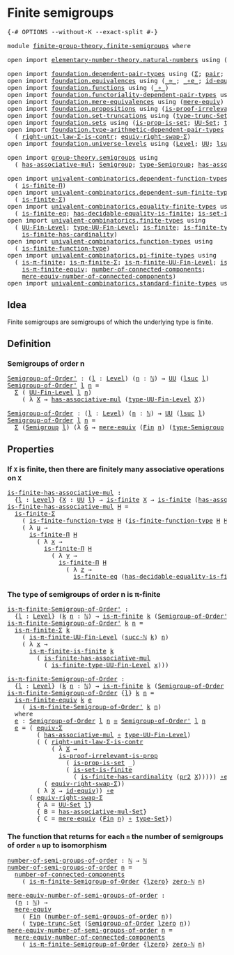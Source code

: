 # Finite semigroups

<pre class="Agda"><a id="30" class="Symbol">{-#</a> <a id="34" class="Keyword">OPTIONS</a> <a id="42" class="Pragma">--without-K</a> <a id="54" class="Pragma">--exact-split</a> <a id="68" class="Symbol">#-}</a>

<a id="73" class="Keyword">module</a> <a id="80" href="finite-group-theory.finite-semigroups.html" class="Module">finite-group-theory.finite-semigroups</a> <a id="118" class="Keyword">where</a>

<a id="125" class="Keyword">open</a> <a id="130" class="Keyword">import</a> <a id="137" href="elementary-number-theory.natural-numbers.html" class="Module">elementary-number-theory.natural-numbers</a> <a id="178" class="Keyword">using</a> <a id="184" class="Symbol">(</a><a id="185" href="elementary-number-theory.natural-numbers.html#1458" class="Datatype">ℕ</a><a id="186" class="Symbol">;</a> <a id="188" href="elementary-number-theory.natural-numbers.html#1492" class="InductiveConstructor">succ-ℕ</a><a id="194" class="Symbol">;</a> <a id="196" href="elementary-number-theory.natural-numbers.html#1479" class="InductiveConstructor">zero-ℕ</a><a id="202" class="Symbol">)</a>

<a id="205" class="Keyword">open</a> <a id="210" class="Keyword">import</a> <a id="217" href="foundation.dependent-pair-types.html" class="Module">foundation.dependent-pair-types</a> <a id="249" class="Keyword">using</a> <a id="255" class="Symbol">(</a><a id="256" href="foundation-core.dependent-pair-types.html#515" class="Record">Σ</a><a id="257" class="Symbol">;</a> <a id="259" href="foundation-core.dependent-pair-types.html#588" class="InductiveConstructor">pair</a><a id="263" class="Symbol">;</a> <a id="265" href="foundation-core.dependent-pair-types.html#605" class="Field">pr1</a><a id="268" class="Symbol">;</a> <a id="270" href="foundation-core.dependent-pair-types.html#617" class="Field">pr2</a><a id="273" class="Symbol">)</a>
<a id="275" class="Keyword">open</a> <a id="280" class="Keyword">import</a> <a id="287" href="foundation.equivalences.html" class="Module">foundation.equivalences</a> <a id="311" class="Keyword">using</a> <a id="317" class="Symbol">(</a><a id="318" href="foundation-core.equivalences.html#1621" class="Function Operator">_≃_</a><a id="321" class="Symbol">;</a> <a id="323" href="foundation-core.equivalences.html#7869" class="Function Operator">_∘e_</a><a id="327" class="Symbol">;</a> <a id="329" href="foundation-core.equivalences.html#2494" class="Function">id-equiv</a><a id="337" class="Symbol">)</a>
<a id="339" class="Keyword">open</a> <a id="344" class="Keyword">import</a> <a id="351" href="foundation.functions.html" class="Module">foundation.functions</a> <a id="372" class="Keyword">using</a> <a id="378" class="Symbol">(</a><a id="379" href="foundation-core.functions.html#420" class="Function Operator">_∘_</a><a id="382" class="Symbol">)</a>
<a id="384" class="Keyword">open</a> <a id="389" class="Keyword">import</a> <a id="396" href="foundation.functoriality-dependent-pair-types.html" class="Module">foundation.functoriality-dependent-pair-types</a> <a id="442" class="Keyword">using</a> <a id="448" class="Symbol">(</a><a id="449" href="foundation-core.functoriality-dependent-pair-types.html#10434" class="Function">equiv-Σ</a><a id="456" class="Symbol">)</a>
<a id="458" class="Keyword">open</a> <a id="463" class="Keyword">import</a> <a id="470" href="foundation.mere-equivalences.html" class="Module">foundation.mere-equivalences</a> <a id="499" class="Keyword">using</a> <a id="505" class="Symbol">(</a><a id="506" href="foundation.mere-equivalences.html#1402" class="Function">mere-equiv</a><a id="516" class="Symbol">)</a>
<a id="518" class="Keyword">open</a> <a id="523" class="Keyword">import</a> <a id="530" href="foundation.propositions.html" class="Module">foundation.propositions</a> <a id="554" class="Keyword">using</a> <a id="560" class="Symbol">(</a><a id="561" href="foundation-core.propositions.html#3047" class="Function">is-proof-irrelevant-is-prop</a><a id="588" class="Symbol">)</a>
<a id="590" class="Keyword">open</a> <a id="595" class="Keyword">import</a> <a id="602" href="foundation.set-truncations.html" class="Module">foundation.set-truncations</a> <a id="629" class="Keyword">using</a> <a id="635" class="Symbol">(</a><a id="636" href="foundation.set-truncations.html#4000" class="Function">type-trunc-Set</a><a id="650" class="Symbol">)</a>
<a id="652" class="Keyword">open</a> <a id="657" class="Keyword">import</a> <a id="664" href="foundation.sets.html" class="Module">foundation.sets</a> <a id="680" class="Keyword">using</a> <a id="686" class="Symbol">(</a><a id="687" href="foundation.sets.html#2041" class="Function">is-prop-is-set</a><a id="701" class="Symbol">;</a> <a id="703" href="foundation-core.sets.html#1190" class="Function">UU-Set</a><a id="709" class="Symbol">;</a> <a id="711" href="foundation-core.sets.html#1304" class="Function">type-Set</a><a id="719" class="Symbol">)</a>
<a id="721" class="Keyword">open</a> <a id="726" class="Keyword">import</a> <a id="733" href="foundation.type-arithmetic-dependent-pair-types.html" class="Module">foundation.type-arithmetic-dependent-pair-types</a> <a id="781" class="Keyword">using</a>
  <a id="789" class="Symbol">(</a> <a id="791" href="foundation-core.type-arithmetic-dependent-pair-types.html#4314" class="Function">right-unit-law-Σ-is-contr</a><a id="816" class="Symbol">;</a> <a id="818" href="foundation-core.type-arithmetic-dependent-pair-types.html#11512" class="Function">equiv-right-swap-Σ</a><a id="836" class="Symbol">)</a>
<a id="838" class="Keyword">open</a> <a id="843" class="Keyword">import</a> <a id="850" href="foundation.universe-levels.html" class="Module">foundation.universe-levels</a> <a id="877" class="Keyword">using</a> <a id="883" class="Symbol">(</a><a id="884" href="Agda.Primitive.html#597" class="Postulate">Level</a><a id="889" class="Symbol">;</a> <a id="891" href="foundation-core.universe-levels.html#235" class="Primitive">UU</a><a id="893" class="Symbol">;</a> <a id="895" href="Agda.Primitive.html#780" class="Primitive">lsuc</a><a id="899" class="Symbol">;</a> <a id="901" href="Agda.Primitive.html#764" class="Primitive">lzero</a><a id="906" class="Symbol">)</a>

<a id="909" class="Keyword">open</a> <a id="914" class="Keyword">import</a> <a id="921" href="group-theory.semigroups.html" class="Module">group-theory.semigroups</a> <a id="945" class="Keyword">using</a>
  <a id="953" class="Symbol">(</a> <a id="955" href="group-theory.semigroups.html#465" class="Function">has-associative-mul</a><a id="974" class="Symbol">;</a> <a id="976" href="group-theory.semigroups.html#737" class="Function">Semigroup</a><a id="985" class="Symbol">;</a> <a id="987" href="group-theory.semigroups.html#933" class="Function">type-Semigroup</a><a id="1001" class="Symbol">;</a> <a id="1003" href="group-theory.semigroups.html#611" class="Function">has-associative-mul-Set</a><a id="1026" class="Symbol">)</a>

<a id="1029" class="Keyword">open</a> <a id="1034" class="Keyword">import</a> <a id="1041" href="univalent-combinatorics.dependent-function-types.html" class="Module">univalent-combinatorics.dependent-function-types</a> <a id="1090" class="Keyword">using</a>
  <a id="1098" class="Symbol">(</a> <a id="1100" href="univalent-combinatorics.dependent-function-types.html#2694" class="Function">is-finite-Π</a><a id="1111" class="Symbol">)</a>
<a id="1113" class="Keyword">open</a> <a id="1118" class="Keyword">import</a> <a id="1125" href="univalent-combinatorics.dependent-sum-finite-types.html" class="Module">univalent-combinatorics.dependent-sum-finite-types</a> <a id="1176" class="Keyword">using</a>
  <a id="1184" class="Symbol">(</a> <a id="1186" href="univalent-combinatorics.dependent-sum-finite-types.html#2490" class="Function">is-finite-Σ</a><a id="1197" class="Symbol">)</a>
<a id="1199" class="Keyword">open</a> <a id="1204" class="Keyword">import</a> <a id="1211" href="univalent-combinatorics.equality-finite-types.html" class="Module">univalent-combinatorics.equality-finite-types</a> <a id="1257" class="Keyword">using</a>
  <a id="1265" class="Symbol">(</a> <a id="1267" href="univalent-combinatorics.equality-finite-types.html#3342" class="Function">is-finite-eq</a><a id="1279" class="Symbol">;</a> <a id="1281" href="univalent-combinatorics.equality-finite-types.html#1988" class="Function">has-decidable-equality-is-finite</a><a id="1313" class="Symbol">;</a> <a id="1315" href="univalent-combinatorics.equality-finite-types.html#1629" class="Function">is-set-is-finite</a><a id="1331" class="Symbol">)</a>
<a id="1333" class="Keyword">open</a> <a id="1338" class="Keyword">import</a> <a id="1345" href="univalent-combinatorics.finite-types.html" class="Module">univalent-combinatorics.finite-types</a> <a id="1382" class="Keyword">using</a>
  <a id="1390" class="Symbol">(</a> <a id="1392" href="univalent-combinatorics.finite-types.html#5149" class="Function">UU-Fin-Level</a><a id="1404" class="Symbol">;</a> <a id="1406" href="univalent-combinatorics.finite-types.html#5244" class="Function">type-UU-Fin-Level</a><a id="1423" class="Symbol">;</a> <a id="1425" href="univalent-combinatorics.finite-types.html#4244" class="Function">is-finite</a><a id="1434" class="Symbol">;</a> <a id="1436" href="univalent-combinatorics.finite-types.html#11064" class="Function">is-finite-type-UU-Fin-Level</a><a id="1463" class="Symbol">;</a>
    <a id="1469" href="univalent-combinatorics.finite-types.html#12870" class="Function">is-finite-has-cardinality</a><a id="1494" class="Symbol">)</a>
<a id="1496" class="Keyword">open</a> <a id="1501" class="Keyword">import</a> <a id="1508" href="univalent-combinatorics.function-types.html" class="Module">univalent-combinatorics.function-types</a> <a id="1547" class="Keyword">using</a>
  <a id="1555" class="Symbol">(</a> <a id="1557" href="univalent-combinatorics.function-types.html#1212" class="Function">is-finite-function-type</a><a id="1580" class="Symbol">)</a>
<a id="1582" class="Keyword">open</a> <a id="1587" class="Keyword">import</a> <a id="1594" href="univalent-combinatorics.pi-finite-types.html" class="Module">univalent-combinatorics.pi-finite-types</a> <a id="1634" class="Keyword">using</a>
  <a id="1642" class="Symbol">(</a> <a id="1644" href="univalent-combinatorics.pi-finite-types.html#8754" class="Function">is-π-finite</a><a id="1655" class="Symbol">;</a> <a id="1657" href="univalent-combinatorics.pi-finite-types.html#34832" class="Function">is-π-finite-Σ</a><a id="1670" class="Symbol">;</a> <a id="1672" href="univalent-combinatorics.pi-finite-types.html#15848" class="Function">is-π-finite-UU-Fin-Level</a><a id="1696" class="Symbol">;</a> <a id="1698" href="univalent-combinatorics.pi-finite-types.html#14753" class="Function">is-π-finite-is-finite</a><a id="1719" class="Symbol">;</a>
    <a id="1725" href="univalent-combinatorics.pi-finite-types.html#10960" class="Function">is-π-finite-equiv</a><a id="1742" class="Symbol">;</a> <a id="1744" href="univalent-combinatorics.pi-finite-types.html#8032" class="Function">number-of-connected-components</a><a id="1774" class="Symbol">;</a>
    <a id="1780" href="univalent-combinatorics.pi-finite-types.html#8197" class="Function">mere-equiv-number-of-connected-components</a><a id="1821" class="Symbol">)</a>
<a id="1823" class="Keyword">open</a> <a id="1828" class="Keyword">import</a> <a id="1835" href="univalent-combinatorics.standard-finite-types.html" class="Module">univalent-combinatorics.standard-finite-types</a> <a id="1881" class="Keyword">using</a> <a id="1887" class="Symbol">(</a><a id="1888" href="univalent-combinatorics.standard-finite-types.html#2149" class="Function">Fin</a><a id="1891" class="Symbol">)</a>
</pre>
## Idea

Finite semigroups are semigroups of which the underlying type is finite.

## Definition

### Semigroups of order n

<pre class="Agda"><a id="Semigroup-of-Order&#39;"></a><a id="2031" href="finite-group-theory.finite-semigroups.html#2031" class="Function">Semigroup-of-Order&#39;</a> <a id="2051" class="Symbol">:</a> <a id="2053" class="Symbol">(</a><a id="2054" href="finite-group-theory.finite-semigroups.html#2054" class="Bound">l</a> <a id="2056" class="Symbol">:</a> <a id="2058" href="Agda.Primitive.html#597" class="Postulate">Level</a><a id="2063" class="Symbol">)</a> <a id="2065" class="Symbol">(</a><a id="2066" href="finite-group-theory.finite-semigroups.html#2066" class="Bound">n</a> <a id="2068" class="Symbol">:</a> <a id="2070" href="elementary-number-theory.natural-numbers.html#1458" class="Datatype">ℕ</a><a id="2071" class="Symbol">)</a> <a id="2073" class="Symbol">→</a> <a id="2075" href="foundation-core.universe-levels.html#235" class="Primitive">UU</a> <a id="2078" class="Symbol">(</a><a id="2079" href="Agda.Primitive.html#780" class="Primitive">lsuc</a> <a id="2084" href="finite-group-theory.finite-semigroups.html#2054" class="Bound">l</a><a id="2085" class="Symbol">)</a>
<a id="2087" href="finite-group-theory.finite-semigroups.html#2031" class="Function">Semigroup-of-Order&#39;</a> <a id="2107" href="finite-group-theory.finite-semigroups.html#2107" class="Bound">l</a> <a id="2109" href="finite-group-theory.finite-semigroups.html#2109" class="Bound">n</a> <a id="2111" class="Symbol">=</a>
  <a id="2115" href="foundation-core.dependent-pair-types.html#515" class="Record">Σ</a> <a id="2117" class="Symbol">(</a> <a id="2119" href="univalent-combinatorics.finite-types.html#5149" class="Function">UU-Fin-Level</a> <a id="2132" href="finite-group-theory.finite-semigroups.html#2107" class="Bound">l</a> <a id="2134" href="finite-group-theory.finite-semigroups.html#2109" class="Bound">n</a><a id="2135" class="Symbol">)</a>
    <a id="2141" class="Symbol">(</a> <a id="2143" class="Symbol">λ</a> <a id="2145" href="finite-group-theory.finite-semigroups.html#2145" class="Bound">X</a> <a id="2147" class="Symbol">→</a> <a id="2149" href="group-theory.semigroups.html#465" class="Function">has-associative-mul</a> <a id="2169" class="Symbol">(</a><a id="2170" href="univalent-combinatorics.finite-types.html#5244" class="Function">type-UU-Fin-Level</a> <a id="2188" href="finite-group-theory.finite-semigroups.html#2145" class="Bound">X</a><a id="2189" class="Symbol">))</a>

<a id="Semigroup-of-Order"></a><a id="2193" href="finite-group-theory.finite-semigroups.html#2193" class="Function">Semigroup-of-Order</a> <a id="2212" class="Symbol">:</a> <a id="2214" class="Symbol">(</a><a id="2215" href="finite-group-theory.finite-semigroups.html#2215" class="Bound">l</a> <a id="2217" class="Symbol">:</a> <a id="2219" href="Agda.Primitive.html#597" class="Postulate">Level</a><a id="2224" class="Symbol">)</a> <a id="2226" class="Symbol">(</a><a id="2227" href="finite-group-theory.finite-semigroups.html#2227" class="Bound">n</a> <a id="2229" class="Symbol">:</a> <a id="2231" href="elementary-number-theory.natural-numbers.html#1458" class="Datatype">ℕ</a><a id="2232" class="Symbol">)</a> <a id="2234" class="Symbol">→</a> <a id="2236" href="foundation-core.universe-levels.html#235" class="Primitive">UU</a> <a id="2239" class="Symbol">(</a><a id="2240" href="Agda.Primitive.html#780" class="Primitive">lsuc</a> <a id="2245" href="finite-group-theory.finite-semigroups.html#2215" class="Bound">l</a><a id="2246" class="Symbol">)</a>
<a id="2248" href="finite-group-theory.finite-semigroups.html#2193" class="Function">Semigroup-of-Order</a> <a id="2267" href="finite-group-theory.finite-semigroups.html#2267" class="Bound">l</a> <a id="2269" href="finite-group-theory.finite-semigroups.html#2269" class="Bound">n</a> <a id="2271" class="Symbol">=</a>
  <a id="2275" href="foundation-core.dependent-pair-types.html#515" class="Record">Σ</a> <a id="2277" class="Symbol">(</a><a id="2278" href="group-theory.semigroups.html#737" class="Function">Semigroup</a> <a id="2288" href="finite-group-theory.finite-semigroups.html#2267" class="Bound">l</a><a id="2289" class="Symbol">)</a> <a id="2291" class="Symbol">(λ</a> <a id="2294" href="finite-group-theory.finite-semigroups.html#2294" class="Bound">G</a> <a id="2296" class="Symbol">→</a> <a id="2298" href="foundation.mere-equivalences.html#1402" class="Function">mere-equiv</a> <a id="2309" class="Symbol">(</a><a id="2310" href="univalent-combinatorics.standard-finite-types.html#2149" class="Function">Fin</a> <a id="2314" href="finite-group-theory.finite-semigroups.html#2269" class="Bound">n</a><a id="2315" class="Symbol">)</a> <a id="2317" class="Symbol">(</a><a id="2318" href="group-theory.semigroups.html#933" class="Function">type-Semigroup</a> <a id="2333" href="finite-group-theory.finite-semigroups.html#2294" class="Bound">G</a><a id="2334" class="Symbol">))</a>
</pre>
## Properties

### If `X` is finite, then there are finitely many associative operations on `X`

<pre class="Agda"><a id="is-finite-has-associative-mul"></a><a id="2447" href="finite-group-theory.finite-semigroups.html#2447" class="Function">is-finite-has-associative-mul</a> <a id="2477" class="Symbol">:</a>
  <a id="2481" class="Symbol">{</a><a id="2482" href="finite-group-theory.finite-semigroups.html#2482" class="Bound">l</a> <a id="2484" class="Symbol">:</a> <a id="2486" href="Agda.Primitive.html#597" class="Postulate">Level</a><a id="2491" class="Symbol">}</a> <a id="2493" class="Symbol">{</a><a id="2494" href="finite-group-theory.finite-semigroups.html#2494" class="Bound">X</a> <a id="2496" class="Symbol">:</a> <a id="2498" href="foundation-core.universe-levels.html#235" class="Primitive">UU</a> <a id="2501" href="finite-group-theory.finite-semigroups.html#2482" class="Bound">l</a><a id="2502" class="Symbol">}</a> <a id="2504" class="Symbol">→</a> <a id="2506" href="univalent-combinatorics.finite-types.html#4244" class="Function">is-finite</a> <a id="2516" href="finite-group-theory.finite-semigroups.html#2494" class="Bound">X</a> <a id="2518" class="Symbol">→</a> <a id="2520" href="univalent-combinatorics.finite-types.html#4244" class="Function">is-finite</a> <a id="2530" class="Symbol">(</a><a id="2531" href="group-theory.semigroups.html#465" class="Function">has-associative-mul</a> <a id="2551" href="finite-group-theory.finite-semigroups.html#2494" class="Bound">X</a><a id="2552" class="Symbol">)</a>
<a id="2554" href="finite-group-theory.finite-semigroups.html#2447" class="Function">is-finite-has-associative-mul</a> <a id="2584" href="finite-group-theory.finite-semigroups.html#2584" class="Bound">H</a> <a id="2586" class="Symbol">=</a>
  <a id="2590" href="univalent-combinatorics.dependent-sum-finite-types.html#2490" class="Function">is-finite-Σ</a>
    <a id="2606" class="Symbol">(</a> <a id="2608" href="univalent-combinatorics.function-types.html#1212" class="Function">is-finite-function-type</a> <a id="2632" href="finite-group-theory.finite-semigroups.html#2584" class="Bound">H</a> <a id="2634" class="Symbol">(</a><a id="2635" href="univalent-combinatorics.function-types.html#1212" class="Function">is-finite-function-type</a> <a id="2659" href="finite-group-theory.finite-semigroups.html#2584" class="Bound">H</a> <a id="2661" href="finite-group-theory.finite-semigroups.html#2584" class="Bound">H</a><a id="2662" class="Symbol">))</a>
    <a id="2669" class="Symbol">(</a> <a id="2671" class="Symbol">λ</a> <a id="2673" href="finite-group-theory.finite-semigroups.html#2673" class="Bound">μ</a> <a id="2675" class="Symbol">→</a>
      <a id="2683" href="univalent-combinatorics.dependent-function-types.html#2694" class="Function">is-finite-Π</a> <a id="2695" href="finite-group-theory.finite-semigroups.html#2584" class="Bound">H</a>
        <a id="2705" class="Symbol">(</a> <a id="2707" class="Symbol">λ</a> <a id="2709" href="finite-group-theory.finite-semigroups.html#2709" class="Bound">x</a> <a id="2711" class="Symbol">→</a>
          <a id="2723" href="univalent-combinatorics.dependent-function-types.html#2694" class="Function">is-finite-Π</a> <a id="2735" href="finite-group-theory.finite-semigroups.html#2584" class="Bound">H</a>
            <a id="2749" class="Symbol">(</a> <a id="2751" class="Symbol">λ</a> <a id="2753" href="finite-group-theory.finite-semigroups.html#2753" class="Bound">y</a> <a id="2755" class="Symbol">→</a>
              <a id="2771" href="univalent-combinatorics.dependent-function-types.html#2694" class="Function">is-finite-Π</a> <a id="2783" href="finite-group-theory.finite-semigroups.html#2584" class="Bound">H</a>
                <a id="2801" class="Symbol">(</a> <a id="2803" class="Symbol">λ</a> <a id="2805" href="finite-group-theory.finite-semigroups.html#2805" class="Bound">z</a> <a id="2807" class="Symbol">→</a>
                  <a id="2827" href="univalent-combinatorics.equality-finite-types.html#3342" class="Function">is-finite-eq</a> <a id="2840" class="Symbol">(</a><a id="2841" href="univalent-combinatorics.equality-finite-types.html#1988" class="Function">has-decidable-equality-is-finite</a> <a id="2874" href="finite-group-theory.finite-semigroups.html#2584" class="Bound">H</a><a id="2875" class="Symbol">)))))</a>
</pre>
### The type of semigroups of order n is π-finite

<pre class="Agda"><a id="is-π-finite-Semigroup-of-Order&#39;"></a><a id="2945" href="finite-group-theory.finite-semigroups.html#2945" class="Function">is-π-finite-Semigroup-of-Order&#39;</a> <a id="2977" class="Symbol">:</a>
  <a id="2981" class="Symbol">{</a><a id="2982" href="finite-group-theory.finite-semigroups.html#2982" class="Bound">l</a> <a id="2984" class="Symbol">:</a> <a id="2986" href="Agda.Primitive.html#597" class="Postulate">Level</a><a id="2991" class="Symbol">}</a> <a id="2993" class="Symbol">(</a><a id="2994" href="finite-group-theory.finite-semigroups.html#2994" class="Bound">k</a> <a id="2996" href="finite-group-theory.finite-semigroups.html#2996" class="Bound">n</a> <a id="2998" class="Symbol">:</a> <a id="3000" href="elementary-number-theory.natural-numbers.html#1458" class="Datatype">ℕ</a><a id="3001" class="Symbol">)</a> <a id="3003" class="Symbol">→</a> <a id="3005" href="univalent-combinatorics.pi-finite-types.html#8754" class="Function">is-π-finite</a> <a id="3017" href="finite-group-theory.finite-semigroups.html#2994" class="Bound">k</a> <a id="3019" class="Symbol">(</a><a id="3020" href="finite-group-theory.finite-semigroups.html#2031" class="Function">Semigroup-of-Order&#39;</a> <a id="3040" href="finite-group-theory.finite-semigroups.html#2982" class="Bound">l</a> <a id="3042" href="finite-group-theory.finite-semigroups.html#2996" class="Bound">n</a><a id="3043" class="Symbol">)</a>
<a id="3045" href="finite-group-theory.finite-semigroups.html#2945" class="Function">is-π-finite-Semigroup-of-Order&#39;</a> <a id="3077" href="finite-group-theory.finite-semigroups.html#3077" class="Bound">k</a> <a id="3079" href="finite-group-theory.finite-semigroups.html#3079" class="Bound">n</a> <a id="3081" class="Symbol">=</a>
  <a id="3085" href="univalent-combinatorics.pi-finite-types.html#34832" class="Function">is-π-finite-Σ</a> <a id="3099" href="finite-group-theory.finite-semigroups.html#3077" class="Bound">k</a>
    <a id="3105" class="Symbol">(</a> <a id="3107" href="univalent-combinatorics.pi-finite-types.html#15848" class="Function">is-π-finite-UU-Fin-Level</a> <a id="3132" class="Symbol">(</a><a id="3133" href="elementary-number-theory.natural-numbers.html#1492" class="InductiveConstructor">succ-ℕ</a> <a id="3140" href="finite-group-theory.finite-semigroups.html#3077" class="Bound">k</a><a id="3141" class="Symbol">)</a> <a id="3143" href="finite-group-theory.finite-semigroups.html#3079" class="Bound">n</a><a id="3144" class="Symbol">)</a>
    <a id="3150" class="Symbol">(</a> <a id="3152" class="Symbol">λ</a> <a id="3154" href="finite-group-theory.finite-semigroups.html#3154" class="Bound">x</a> <a id="3156" class="Symbol">→</a>
      <a id="3164" href="univalent-combinatorics.pi-finite-types.html#14753" class="Function">is-π-finite-is-finite</a> <a id="3186" href="finite-group-theory.finite-semigroups.html#3077" class="Bound">k</a>
        <a id="3196" class="Symbol">(</a> <a id="3198" href="finite-group-theory.finite-semigroups.html#2447" class="Function">is-finite-has-associative-mul</a>
          <a id="3238" class="Symbol">(</a> <a id="3240" href="univalent-combinatorics.finite-types.html#11064" class="Function">is-finite-type-UU-Fin-Level</a> <a id="3268" href="finite-group-theory.finite-semigroups.html#3154" class="Bound">x</a><a id="3269" class="Symbol">)))</a>

<a id="is-π-finite-Semigroup-of-Order"></a><a id="3274" href="finite-group-theory.finite-semigroups.html#3274" class="Function">is-π-finite-Semigroup-of-Order</a> <a id="3305" class="Symbol">:</a>
  <a id="3309" class="Symbol">{</a><a id="3310" href="finite-group-theory.finite-semigroups.html#3310" class="Bound">l</a> <a id="3312" class="Symbol">:</a> <a id="3314" href="Agda.Primitive.html#597" class="Postulate">Level</a><a id="3319" class="Symbol">}</a> <a id="3321" class="Symbol">(</a><a id="3322" href="finite-group-theory.finite-semigroups.html#3322" class="Bound">k</a> <a id="3324" href="finite-group-theory.finite-semigroups.html#3324" class="Bound">n</a> <a id="3326" class="Symbol">:</a> <a id="3328" href="elementary-number-theory.natural-numbers.html#1458" class="Datatype">ℕ</a><a id="3329" class="Symbol">)</a> <a id="3331" class="Symbol">→</a> <a id="3333" href="univalent-combinatorics.pi-finite-types.html#8754" class="Function">is-π-finite</a> <a id="3345" href="finite-group-theory.finite-semigroups.html#3322" class="Bound">k</a> <a id="3347" class="Symbol">(</a><a id="3348" href="finite-group-theory.finite-semigroups.html#2193" class="Function">Semigroup-of-Order</a> <a id="3367" href="finite-group-theory.finite-semigroups.html#3310" class="Bound">l</a> <a id="3369" href="finite-group-theory.finite-semigroups.html#3324" class="Bound">n</a><a id="3370" class="Symbol">)</a>
<a id="3372" href="finite-group-theory.finite-semigroups.html#3274" class="Function">is-π-finite-Semigroup-of-Order</a> <a id="3403" class="Symbol">{</a><a id="3404" href="finite-group-theory.finite-semigroups.html#3404" class="Bound">l</a><a id="3405" class="Symbol">}</a> <a id="3407" href="finite-group-theory.finite-semigroups.html#3407" class="Bound">k</a> <a id="3409" href="finite-group-theory.finite-semigroups.html#3409" class="Bound">n</a> <a id="3411" class="Symbol">=</a>
  <a id="3415" href="univalent-combinatorics.pi-finite-types.html#10960" class="Function">is-π-finite-equiv</a> <a id="3433" href="finite-group-theory.finite-semigroups.html#3407" class="Bound">k</a> <a id="3435" href="finite-group-theory.finite-semigroups.html#3490" class="Function">e</a>
    <a id="3441" class="Symbol">(</a> <a id="3443" href="finite-group-theory.finite-semigroups.html#2945" class="Function">is-π-finite-Semigroup-of-Order&#39;</a> <a id="3475" href="finite-group-theory.finite-semigroups.html#3407" class="Bound">k</a> <a id="3477" href="finite-group-theory.finite-semigroups.html#3409" class="Bound">n</a><a id="3478" class="Symbol">)</a>
  <a id="3482" class="Keyword">where</a>
  <a id="3490" href="finite-group-theory.finite-semigroups.html#3490" class="Function">e</a> <a id="3492" class="Symbol">:</a> <a id="3494" href="finite-group-theory.finite-semigroups.html#2193" class="Function">Semigroup-of-Order</a> <a id="3513" href="finite-group-theory.finite-semigroups.html#3404" class="Bound">l</a> <a id="3515" href="finite-group-theory.finite-semigroups.html#3409" class="Bound">n</a> <a id="3517" href="foundation-core.equivalences.html#1621" class="Function Operator">≃</a> <a id="3519" href="finite-group-theory.finite-semigroups.html#2031" class="Function">Semigroup-of-Order&#39;</a> <a id="3539" href="finite-group-theory.finite-semigroups.html#3404" class="Bound">l</a> <a id="3541" href="finite-group-theory.finite-semigroups.html#3409" class="Bound">n</a>
  <a id="3545" href="finite-group-theory.finite-semigroups.html#3490" class="Function">e</a> <a id="3547" class="Symbol">=</a> <a id="3549" class="Symbol">(</a> <a id="3551" href="foundation-core.functoriality-dependent-pair-types.html#10434" class="Function">equiv-Σ</a>
        <a id="3567" class="Symbol">(</a> <a id="3569" href="group-theory.semigroups.html#465" class="Function">has-associative-mul</a> <a id="3589" href="foundation-core.functions.html#420" class="Function Operator">∘</a> <a id="3591" href="univalent-combinatorics.finite-types.html#5244" class="Function">type-UU-Fin-Level</a><a id="3608" class="Symbol">)</a>
        <a id="3618" class="Symbol">(</a> <a id="3620" class="Symbol">(</a> <a id="3622" href="foundation-core.type-arithmetic-dependent-pair-types.html#4314" class="Function">right-unit-law-Σ-is-contr</a>
            <a id="3660" class="Symbol">(</a> <a id="3662" class="Symbol">λ</a> <a id="3664" href="finite-group-theory.finite-semigroups.html#3664" class="Bound">X</a> <a id="3666" class="Symbol">→</a>
              <a id="3682" href="foundation-core.propositions.html#3047" class="Function">is-proof-irrelevant-is-prop</a>
                <a id="3726" class="Symbol">(</a> <a id="3728" href="foundation.sets.html#2041" class="Function">is-prop-is-set</a> <a id="3743" class="Symbol">_)</a>
                <a id="3762" class="Symbol">(</a> <a id="3764" href="univalent-combinatorics.equality-finite-types.html#1629" class="Function">is-set-is-finite</a>
                  <a id="3799" class="Symbol">(</a> <a id="3801" href="univalent-combinatorics.finite-types.html#12870" class="Function">is-finite-has-cardinality</a> <a id="3827" class="Symbol">(</a><a id="3828" href="foundation-core.dependent-pair-types.html#617" class="Field">pr2</a> <a id="3832" href="finite-group-theory.finite-semigroups.html#3664" class="Bound">X</a><a id="3833" class="Symbol">)))))</a> <a id="3839" href="foundation-core.equivalences.html#7869" class="Function Operator">∘e</a>
          <a id="3852" class="Symbol">(</a> <a id="3854" href="foundation-core.type-arithmetic-dependent-pair-types.html#11512" class="Function">equiv-right-swap-Σ</a><a id="3872" class="Symbol">))</a>
        <a id="3883" class="Symbol">(</a> <a id="3885" class="Symbol">λ</a> <a id="3887" href="finite-group-theory.finite-semigroups.html#3887" class="Bound">X</a> <a id="3889" class="Symbol">→</a> <a id="3891" href="foundation-core.equivalences.html#2494" class="Function">id-equiv</a><a id="3899" class="Symbol">))</a> <a id="3902" href="foundation-core.equivalences.html#7869" class="Function Operator">∘e</a>
      <a id="3911" class="Symbol">(</a> <a id="3913" href="foundation-core.type-arithmetic-dependent-pair-types.html#11512" class="Function">equiv-right-swap-Σ</a>
        <a id="3940" class="Symbol">{</a> <a id="3942" class="Argument">A</a> <a id="3944" class="Symbol">=</a> <a id="3946" href="foundation-core.sets.html#1190" class="Function">UU-Set</a> <a id="3953" href="finite-group-theory.finite-semigroups.html#3404" class="Bound">l</a><a id="3954" class="Symbol">}</a>
        <a id="3964" class="Symbol">{</a> <a id="3966" class="Argument">B</a> <a id="3968" class="Symbol">=</a> <a id="3970" href="group-theory.semigroups.html#611" class="Function">has-associative-mul-Set</a><a id="3993" class="Symbol">}</a>
        <a id="4003" class="Symbol">{</a> <a id="4005" class="Argument">C</a> <a id="4007" class="Symbol">=</a> <a id="4009" href="foundation.mere-equivalences.html#1402" class="Function">mere-equiv</a> <a id="4020" class="Symbol">(</a><a id="4021" href="univalent-combinatorics.standard-finite-types.html#2149" class="Function">Fin</a> <a id="4025" href="finite-group-theory.finite-semigroups.html#3409" class="Bound">n</a><a id="4026" class="Symbol">)</a> <a id="4028" href="foundation-core.functions.html#420" class="Function Operator">∘</a> <a id="4030" href="foundation-core.sets.html#1304" class="Function">type-Set</a><a id="4038" class="Symbol">})</a>
</pre>
### The function that returns for each `n` the number of semigroups of order `n` up to isomorphism

<pre class="Agda"><a id="number-of-semi-groups-of-order"></a><a id="4154" href="finite-group-theory.finite-semigroups.html#4154" class="Function">number-of-semi-groups-of-order</a> <a id="4185" class="Symbol">:</a> <a id="4187" href="elementary-number-theory.natural-numbers.html#1458" class="Datatype">ℕ</a> <a id="4189" class="Symbol">→</a> <a id="4191" href="elementary-number-theory.natural-numbers.html#1458" class="Datatype">ℕ</a>
<a id="4193" href="finite-group-theory.finite-semigroups.html#4154" class="Function">number-of-semi-groups-of-order</a> <a id="4224" href="finite-group-theory.finite-semigroups.html#4224" class="Bound">n</a> <a id="4226" class="Symbol">=</a>
  <a id="4230" href="univalent-combinatorics.pi-finite-types.html#8032" class="Function">number-of-connected-components</a>
    <a id="4265" class="Symbol">(</a> <a id="4267" href="finite-group-theory.finite-semigroups.html#3274" class="Function">is-π-finite-Semigroup-of-Order</a> <a id="4298" class="Symbol">{</a><a id="4299" href="Agda.Primitive.html#764" class="Primitive">lzero</a><a id="4304" class="Symbol">}</a> <a id="4306" href="elementary-number-theory.natural-numbers.html#1479" class="InductiveConstructor">zero-ℕ</a> <a id="4313" href="finite-group-theory.finite-semigroups.html#4224" class="Bound">n</a><a id="4314" class="Symbol">)</a>

<a id="mere-equiv-number-of-semi-groups-of-order"></a><a id="4317" href="finite-group-theory.finite-semigroups.html#4317" class="Function">mere-equiv-number-of-semi-groups-of-order</a> <a id="4359" class="Symbol">:</a>
  <a id="4363" class="Symbol">(</a><a id="4364" href="finite-group-theory.finite-semigroups.html#4364" class="Bound">n</a> <a id="4366" class="Symbol">:</a> <a id="4368" href="elementary-number-theory.natural-numbers.html#1458" class="Datatype">ℕ</a><a id="4369" class="Symbol">)</a> <a id="4371" class="Symbol">→</a>
  <a id="4375" href="foundation.mere-equivalences.html#1402" class="Function">mere-equiv</a>
    <a id="4390" class="Symbol">(</a> <a id="4392" href="univalent-combinatorics.standard-finite-types.html#2149" class="Function">Fin</a> <a id="4396" class="Symbol">(</a><a id="4397" href="finite-group-theory.finite-semigroups.html#4154" class="Function">number-of-semi-groups-of-order</a> <a id="4428" href="finite-group-theory.finite-semigroups.html#4364" class="Bound">n</a><a id="4429" class="Symbol">))</a>
    <a id="4436" class="Symbol">(</a> <a id="4438" href="foundation.set-truncations.html#4000" class="Function">type-trunc-Set</a> <a id="4453" class="Symbol">(</a><a id="4454" href="finite-group-theory.finite-semigroups.html#2193" class="Function">Semigroup-of-Order</a> <a id="4473" href="Agda.Primitive.html#764" class="Primitive">lzero</a> <a id="4479" href="finite-group-theory.finite-semigroups.html#4364" class="Bound">n</a><a id="4480" class="Symbol">))</a>
<a id="4483" href="finite-group-theory.finite-semigroups.html#4317" class="Function">mere-equiv-number-of-semi-groups-of-order</a> <a id="4525" href="finite-group-theory.finite-semigroups.html#4525" class="Bound">n</a> <a id="4527" class="Symbol">=</a>
  <a id="4531" href="univalent-combinatorics.pi-finite-types.html#8197" class="Function">mere-equiv-number-of-connected-components</a>
    <a id="4577" class="Symbol">(</a> <a id="4579" href="finite-group-theory.finite-semigroups.html#3274" class="Function">is-π-finite-Semigroup-of-Order</a> <a id="4610" class="Symbol">{</a><a id="4611" href="Agda.Primitive.html#764" class="Primitive">lzero</a><a id="4616" class="Symbol">}</a> <a id="4618" href="elementary-number-theory.natural-numbers.html#1479" class="InductiveConstructor">zero-ℕ</a> <a id="4625" href="finite-group-theory.finite-semigroups.html#4525" class="Bound">n</a><a id="4626" class="Symbol">)</a>
</pre>